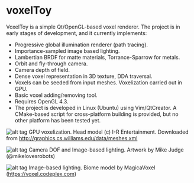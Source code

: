 voxelToy
========

VoxelToy is a simple Qt/OpenGL-based voxel renderer. The project is in early stages of development, and it currently implements:

- Progressive global illumination renderer (path tracing).
- Importance-sampled image based lighting.
- Lambertian BRDF for matte materials, Torrance-Sparrow for metals.
- Orbit and fly-through camera.
- Camera depth of field.
- Dense voxel representation in 3D texture, DDA traversal. 
- Voxels can be seeded from input meshes. Voxelization carried out in GPU.
- Basic voxel adding/removing tool.
- Requires OpenGL 4.3.
- The project is developed in Linux (Ubuntu) using Vim/QtCreator. A CMake-based script for cross-platform building is provided, but no other platform has been tested yet. 

![alt tag](https://github.com/joesfer/voxelToy/blob/master/resources/screenshot08.png)
GPU voxelization. Head model (c) I-R Entertainment. Downloaded from http://graphics.cs.williams.edu/data/meshes.xml

![alt tag](https://github.com/joesfer/voxelToy/blob/master/resources/screenshot13.png)
Camera DOF and Image-based lighting. Artwork by Mike Judge (@mikelovesrobots)

![alt tag](https://github.com/joesfer/voxelToy/blob/master/resources/screenshot12.png)
Image-based lighting. Biome model by MagicaVoxel (https://voxel.codeplex.com)
